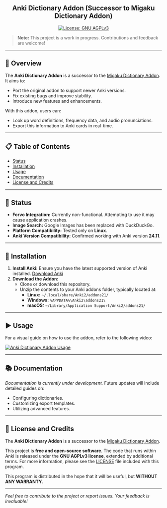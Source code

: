 <h2 align="center">Anki Dictionary Addon (Successor to Migaku Dictionary Addon)</h2>

<p align="center">
  <a href="https://www.gnu.org/licenses/agpl-3.0.html" title="License: GNU AGPLv3">
    <img src="https://img.shields.io/badge/license-GNU%20AGPLv3-green.svg" alt="License: GNU AGPLv3">
  </a>
</p>

> **Note:** This project is a work in progress. Contributions and feedback are welcome!

---

## 📖 Overview

The **Anki Dictionary Addon** is a successor to the [Migaku Dictionary Addon](https://github.com/migaku-official/Migaku-Dictionary-Addon). It aims to:

- Port the original addon to support newer Anki versions.
- Fix existing bugs and improve stability.
- Introduce new features and enhancements.

With this addon, users can:

- Look up word definitions, frequency data, and audio pronunciations.
- Export this information to Anki cards in real-time.

---

## 📋 Table of Contents

- [Status](#status)
- [Installation](#installation)
- [Usage](#usage)
- [Documentation](#documentation)
- [License and Credits](#license-and-credits)

---

## 🚧 Status

- **Forvo Integration:** Currently non-functional. Attempting to use it may cause application crashes.
- **Image Search:** Google Images has been replaced with DuckDuckGo.
- **Platform Compatibility:** Tested only on **Linux**.
- **Anki Version Compatibility:** Confirmed working with Anki version **24.11**.

---

## 💾 Installation

1. **Install Anki:** Ensure you have the latest supported version of Anki installed. [Download Anki](https://apps.ankiweb.net/)
2. **Download the Addon:**
   - Clone or download this repository.
   - Unzip the contents to your Anki addons folder, typically located at:
     - **Linux:** `~/.local/share/Anki2/addons21/`
     - **Windows:** `%APPDATA%\Anki2\addons21\`
     - **macOS:** `~/Library/Application Support/Anki2/addons21/`

---

## ▶️ Usage

For a visual guide on how to use the addon, refer to the following video:

[![Anki Dictionary Addon Usage](https://img.youtube.com/vi/vrzBeiFlKjg/0.jpg)](https://www.youtube.com/watch?v=vrzBeiFlKjg)

---

## 📚 Documentation

*Documentation is currently under development.* Future updates will include detailed guides on:

- Configuring dictionaries.
- Customizing export templates.
- Utilizing advanced features.

---

## 📝 License and Credits

The **Anki Dictionary Addon** is a successor to the [Migaku Dictionary Addon](https://github.com/migaku-official/Migaku-Dictionary-Addon).

This project is **free and open-source software**. The code that runs within Anki is released under the **GNU AGPLv3 license**, extended by additional terms. For more information, please see the [LICENSE](https://www.gnu.org/licenses/agpl-3.0.html) file included with this program.

This program is distributed in the hope that it will be useful, but **WITHOUT ANY WARRANTY**.

---

*Feel free to contribute to the project or report issues. Your feedback is invaluable!*
